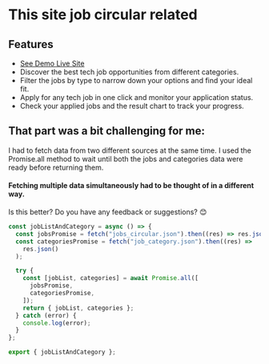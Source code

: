 # This site job circular related

## Features

- [See Demo Live Site](https://job-hunter-in.web.app/)
- Discover the best tech job opportunities from different categories.
- Filter the jobs by type to narrow down your options and find your ideal fit.
- Apply for any tech job in one click and monitor your application status.
- Check your applied jobs and the result chart to track your progress.

## That part was a bit challenging for me:

I had to fetch data from two different sources at the same time. I used the Promise.all method to wait until both the jobs and categories data were ready before returning them.
#### Fetching multiple data simultaneously had to be thought of in a different way.
Is this better? Do you have any feedback or suggestions? 😊

```javascript
const jobListAndCategory = async () => {
  const jobsPromise = fetch("jobs_circular.json").then((res) => res.json());
  const categoriesPromise = fetch("job_category.json").then((res) =>
    res.json()
  );

  try {
    const [jobList, categories] = await Promise.all([
      jobsPromise,
      categoriesPromise,
    ]);
    return { jobList, categories };
  } catch (error) {
    console.log(error);
  }
};

export { jobListAndCategory };
```
